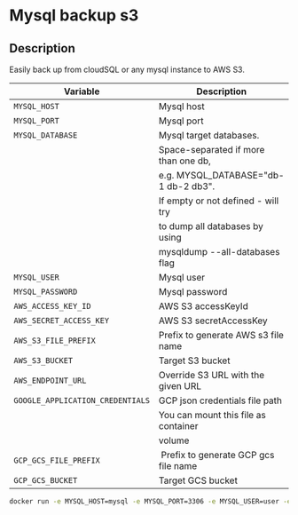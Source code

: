 # Mysql backup s3

## Description
Easily back up from cloudSQL or any mysql instance to AWS S3.

| Variable                          |  Description                         |
|-----------------------------------|--------------------------------------|
| `MYSQL_HOST`                      | Mysql host                           |
| `MYSQL_PORT`                      | Mysql port                           |
| `MYSQL_DATABASE`                  | Mysql target databases.              |
|                                   | Space-separated if more than one db, |
|                                   | e.g. MYSQL_DATABASE="db-1 db-2 db3". |
|                                   | If empty or not defined - will try   |
|                                   | to dump all databases by using       |
|                                   | mysqldump --all-databases flag       |
| `MYSQL_USER`                      | Mysql user                           |
| `MYSQL_PASSWORD`                  | Mysql password                       |
| `AWS_ACCESS_KEY_ID`               | AWS S3 accessKeyId                   |
| `AWS_SECRET_ACCESS_KEY`           | AWS S3 secretAccessKey               |
| `AWS_S3_FILE_PREFIX`              | Prefix to generate AWS s3 file name  |
| `AWS_S3_BUCKET`                   | Target S3 bucket                     |
| `AWS_ENDPOINT_URL`                | Override S3 URL with the given URL   |
| `GOOGLE_APPLICATION_CREDENTIALS`  | GCP json credentials file path       |
|                                   | You can mount this file as container |
|                                   | volume                               |
| `GCP_GCS_FILE_PREFIX`             | Prefix to generate GCP gcs file name |
| `GCP_GCS_BUCKET`                  | Target GCS bucket                    |


```bash
docker run -e MYSQL_HOST=mysql -e MYSQL_PORT=3306 -e MYSQL_USER=user -e MYSQL_PASSWORD=pwd -e MYSQL_DATABASE=mydb -e AWS_S3_FILE_PREFIX=s3prefix -e AWS_S3_BUCKET=mybucket --rm softonic./mysql-backup-s3
```
